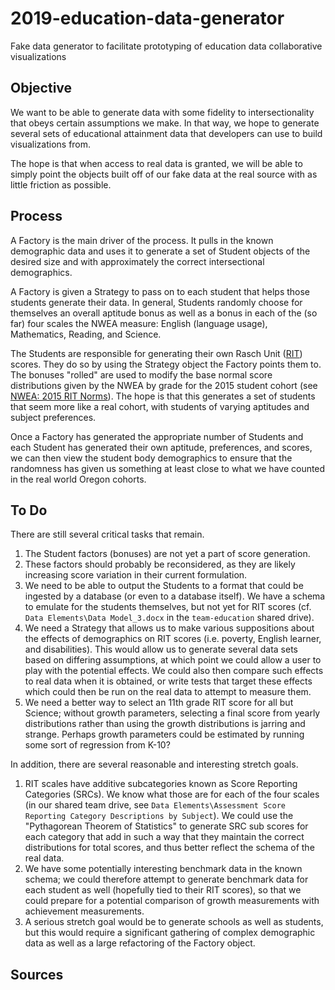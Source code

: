 # 2019-education-data-generator
Fake data generator to facilitate prototyping of education data collaborative visualizations

## Objective
We want to be able to generate data with some fidelity to intersectionality that obeys
certain assumptions we make.  In that way, we hope to generate several sets of
educational attainment data that developers can use to build visualizations from.

The hope is that when access to real data is granted, we will be able to simply point
the objects built off of our fake data at the real source with as little friction
as possible.

## Process
A Factory is the main driver of the process.  It pulls in the known demographic data
and uses it to generate a set of Student objects of the desired size and with
approximately the correct intersectional demographics.

A Factory is given a Strategy to pass on to each student that helps those students
generate their data.  In general, Students randomly choose for themselves an overall
aptitude bonus as well as a bonus in each of the (so far) four scales the NWEA
measure: English (language usage), Mathematics, Reading, and Science.

The Students are responsible for generating their own Rasch Unit ([RIT]) scores. They
do so by using the Strategy object the Factory points them to. The bonuses "rolled"
are used to modify the base normal score distributions given by the NWEA by grade
for the 2015 student cohort (see [NWEA: 2015 RIT Norms]).  The hope is that this
generates a set of students that seem more like a real cohort, with students of
varying aptitudes and subject preferences.

Once a Factory has generated the appropriate number of Students and each Student
has generated their own aptitude, preferences, and scores, we can then view the student
body demographics to ensure that the randomness has given us something at least close
to what we have counted in the real world Oregon cohorts.

## To Do
There are still several critical tasks that remain.
1. The Student factors (bonuses) are not yet a part of score generation.
1. These factors should probably be reconsidered, as they are likely increasing score
variation in their current formulation.
1. We need to be able to output the Students to a format that could be ingested by a database
(or even to a database itself).  We have a schema to emulate for the students themselves,
but not yet for RIT scores (cf. `Data Elements\Data Model_3.docx` in the `team-education`
shared drive).
1. We need a Strategy that allows us to make various suppositions about the effects
of demographics on RIT scores (i.e. poverty, English learner, and disabilities).  This
would allow us to generate several data sets based on differing assumptions, at which
point we could allow a user to play with the potential effects.  We could also then
compare such effects to real data when it is obtained, or write tests that target these
effects which could then be run on the real data to attempt to measure them.
1. We need a better way to select an 11th grade RIT score for all but Science;
without growth parameters, selecting a final score from yearly distributions rather than
using the growth distributions is jarring and strange.  Perhaps growth parameters
could be estimated by running some sort of regression from K-10?

In addition, there are several reasonable and interesting stretch goals.
1. RIT scales have additive subcategories known as Score Reporting Categories (SRCs).
We know what those are for each of the four scales (in our shared team drive, see
`Data Elements\Assessment Score Reporting Category Descriptions by Subject`).  We could
use the "Pythagorean Theorem of Statistics" to generate SRC sub scores for each category
that add in such a way that they maintain the correct distributions for total scores,
and thus better reflect the schema of the real data.
1. We have some potentially interesting benchmark data in the known schema; we could
therefore attempt to generate benchmark data for each student as well (hopefully tied
to their RIT scores), so that we could prepare for a potential comparison of growth
measurements with achievement measurements.
1. A serious stretch goal would be to generate schools as well as students, but this
would require a significant gathering of complex demographic data as well as a large
refactoring of the Factory object.


## Sources
[RIT]: https://community.nwea.org/docs/DOC-1647
[NWEA: 2015 RIT Norms]: https://www.nwea.org/resource-library/research/2015-normative-data-3
